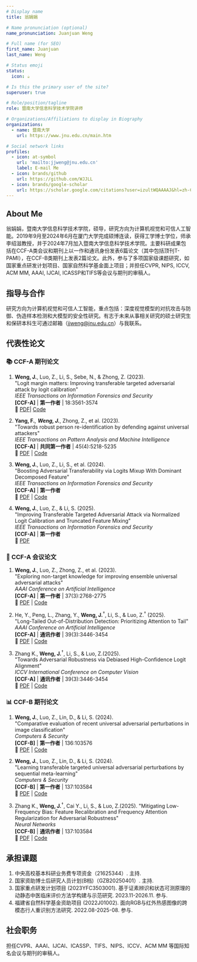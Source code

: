 ```yaml
---
# Display name
title: 翁娟娟

# Name pronunciation (optional)
name_pronunciation: Juanjuan Weng

# Full name (for SEO)
first_name: Juanjuan
last_name: Weng

# Status emoji
status:
  icon: ☕️

# Is this the primary user of the site?
superuser: true

# Role/position/tagline
role: 暨南大学信息科学技术学院讲师

# Organizations/Affiliations to display in Biography
organizations:
  - name: 暨南大学
    url: https://www.jnu.edu.cn/main.htm

# Social network links
profiles:
  - icon: at-symbol
    url: 'mailto:jjweng@jnu.edu.cn'
    label: E-mail Me
  - icon: brands/github
    url: https://github.com/WJJLL
  - icon: brands/google-scholar
    url: https://scholar.google.com/citations?user=izultWQAAAAJ&hl=zh-CN
---
```


## About Me
翁娟娟，暨南大学信息科学技术学院，硕导，研究方向为计算机视觉和可信人工智能。2019年9月至2024年6月在厦门大学完成硕博连读，获得工学博士学位，师承李绍滋教授，并于2024年7月加入暨南大学信息科学技术学院。主要科研成果包括在CCF-A类会议和期刊上以一作和通讯身份发表6篇论文（其中包括顶刊T-PAMI），在CCF-B类期刊上发表2篇论文。此外，参与了多项国家级课题研究，如国家重点研发计划项目、国家自然科学基金面上项目；并担任CVPR, NIPS, ICCV, ACM MM, AAAI, IJCAI, ICASSP和TIFS等会议与期刊的审稿人。


## 指导与合作
研究方向为计算机视觉和可信人工智能，重点包括：深度视觉模型的对抗攻击与防御、伪造样本检测和大模型的安全性研究。有志于未来从事相关研究的硕士研究生和保研本科生可通过邮箱（jjweng@jnu.edu.cn）与我联系。


## 代表性论文

### 📚 CCF-A 期刊论文

1. **Weng, J.**, Luo, Z., Li, S., Sebe, N., & Zhong, Z. (2023).  
   "Logit margin matters: Improving transferable targeted adversarial attack by logit calibration"  
   *IEEE Transactions on Information Forensics and Security*  
   **[CCF-A]** | **第一作者** | 18:3561-3574  
   🔗 [PDF](https://ieeexplore.ieee.org/abstract/document/10147340)| [Code](https://github.com/WJJLL/Target-Attack/)

2. **Yang, F.**<sup>*</sup>, **Weng, J.**<sup>*</sup>, Zhong, Z., et al. (2023).  
   "Towards robust person re-identification by defending against universal attackers"  
   *IEEE Transactions on Pattern Analysis and Machine Intelligence*  
   **[CCF-A]** | **共同第一作者** | 45(4):5218-5235  
   🔗 [PDF](https://ieeexplore.ieee.org/abstract/document/9858024/) | [Code](https://github.com/WJJLL/Meta-Attack-Defense)

3. **Weng, J.**, Luo, Z., Li, S., et al. (2024).  
   "Boosting Adversarial Transferability via Logits Mixup With Dominant Decomposed Feature"  
   *IEEE Transactions on Information Forensics and Security*  
   **[CCF-A]** | **第一作者**  
   🔗 [PDF](https://ieeexplore.ieee.org/abstract/document/10684756/)  | [Code](https://github.com/WJJLL/SVD-SSA)

4. **Weng, J.**, Luo, Z., & Li, S. (2025).  
   "Improving Transferable Targeted Adversarial Attack via Normalized Logit Calibration and Truncated Feature Mixing"  
   *IEEE Transactions on Information Forensics and Security*  
   **[CCF-A]** | **第一作者**  
   🔗 [PDF](https://ieeexplore.ieee.org/abstract/document/10975005)

### 🎯 CCF-A 会议论文

1. **Weng, J.**, Luo, Z., Zhong, Z., et al. (2023).  
   "Exploring non-target knowledge for improving ensemble universal adversarial attacks"  
   *AAAI Conference on Artificial Intelligence*  
   **[CCF-A]** | **第一作者** | 37(3):2768-2775  
   🔗 [PDF](https://ojs.aaai.org/index.php/AAAI/article/view/25377) | [Code](https://github.com/WJJLL/ND-MM)

2. He, Y., Peng, L., Zhang, Y., **Weng, J.**<sup>†</sup>, Li, S., & Luo, Z.<sup>†</sup> (2025).  
   "Long-Tailed Out-of-Distribution Detection: Prioritizing Attention to Tail"  
   *AAAI Conference on Artificial Intelligence*  
   **[CCF-A]** | **通讯作者** | 39(3):3446-3454  
   🔗 [PDF](https://ojs.aaai.org/index.php/AAAI/article/view/32357) | [Code](https://github.com/InaR-design/PATT)


3. Zhang K., **Weng, J.**<sup>†</sup>, Li, S., & Luo, Z.(2025).  
   "Towards Adversarial Robustness via Debiased High-Confidence Logit Alignment"  
   *ICCV International Conference on Computer Vision*  
   **[CCF-A]** | **通讯作者** | 39(3):3446-3454  
   🔗 [PDF](https://arxiv.org/pdf/2408.06079) | [Code](https://github.com/KejiaZhang-Robust/DHAT)

### 📊 CCF-B 期刊论文

1. **Weng, J.**, Luo, Z., Lin, D., & Li, S. (2024).  
   "Comparative evaluation of recent universal adversarial perturbations in image classification"  
   *Computers & Security*  
   **[CCF-B]** | **第一作者** | 136:103576  
   🔗 [PDF](https://www.sciencedirect.com/science/article/pii/S0167404823004868) | [Code](https://github.com/WJJLL/Attack-Survey)

2. **Weng, J.**, Luo, Z., Lin, D., & Li, S. (2024).  
   "Learning transferable targeted universal adversarial perturbations by sequential meta-learning"  
   *Computers & Security*  
   **[CCF-B]** | **第一作者** | 137:103584  
   🔗 [PDF](https://www.sciencedirect.com/science/article/pii/S0167404823004947) | [Code](https://github.com/WJJLL/SMeta-UAP)

3. Zhang K., **Weng, J.**<sup>†</sup>, Cai Y., Li, S., & Luo, Z.(2025). 
   "Mitigating Low-Frequency Bias: Feature Recalibration and Frequency Attention Regularization for Adversarial Robustness"  
   *Neural Networks*  
   **[CCF-B]** | **通讯作者** | 137:103584  
   🔗 [PDF](***) | [Code](https://github.com/KejiaZhang-Robust/HFDR)


## 承担课题
1. 中央高校基本科研业务费专项资金（21625344）. 主持.
2. 国家资助博士后研究人员计划(B档)（GZB20250401）. 主持.
3. 国家重点研发计划项目 (2023YFC3503001). 基于证素辨识和状态可测原理的动静态中医临床评价方法学构建与示范研究. 2023.11-2026.11. 参与.
4. 福建省自然科学基金资助项目 (2022J01002). 面向RGB与红外热感图像的跨模态行人重识别方法研究. 2022.08-2025-08. 参与.

## 社会职务
担任CVPR、AAAI、IJCAI、ICASSP、TIFS、NIPS、ICCV、ACM MM 等国际知名会议与期刊的审稿人。




